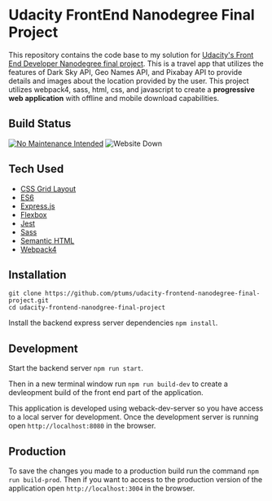 # Udacity FrontEnd Nanodegree Final Project

This repository contains the code base to my solution for [Udacity's Front End Developer Nanodegree final project](https://www.udacity.com/course/front-end-web-developer-nanodegree--nd0011). This is a travel app that utilizes the features of Dark Sky API, Geo Names API, and Pixabay API to provide details and images about the location provided by the user.
This project utilizes webpack4, sass, html, css, and javascript to create a **progressive web application** with offline and mobile download capabilities.

## Build Status

[![No Maintenance Intended](http://unmaintained.tech/badge.svg)](http://unmaintained.tech/)
![Website Down](https://camo.githubusercontent.com/3202fdb5566d5e0cef4ae932e4756973a1b6d3b9/68747470733a2f2f696d672e736869656c64732e696f2f776562736974652d75702d646f776e2d677265656e2d7265642f687474702f6d7966616b65776562736974657468617473686f756c646e6f7465786973742e61742e6c656173742e692e686f70652e737667)

## Tech Used

* [CSS Grid Layout](https://developer.mozilla.org/en-US/docs/Web/CSS/CSS_Grid_Layout)
* [ES6](http://es6-features.org/#Constants)
* [Express.js](https://expressjs.com/)
* [Flexbox](https://developer.mozilla.org/en-US/docs/Learn/CSS/CSS_layout/Flexbox)
* [Jest](https://jestjs.io/)
* [Sass](https://sass-lang.com/)
* [Semantic HTML](https://developer.mozilla.org/en-US/docs/Glossary/Semantics)
* [Webpack4](https://webpack.js.org/)

## Installation

```
git clone https://github.com/ptums/udacity-frontend-nanodegree-final-project.git
cd udacity-frontend-nanodgree-final-project
```

Install the backend express server dependencies ```npm install```.

## Development

Start the backend server ```npm run start```. 

Then in a new terminal window run ```npm run build-dev``` to create a devleopment build of the front end part of the application.

This application is developed using weback-dev-server so you have access to a local server for development. Once the development server is running open ```http://localhost:8080``` in the browser.


## Production

To save the changes you made to a production build run the command ```npm run build-prod```. Then if you want to access to the production version of the application open ```http://localhost:3004``` in the browser.
